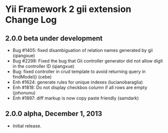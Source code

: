 Yii Framework 2 gii extension Change Log
========================================

2.0.0 beta under development
----------------------------

- Bug #1405: fixed disambiguation of relation names generated by gii (qiangxue)
- Bug #2298: Fixed the bug that Gii controller generator did not allow digit in the controller ID (qiangxue)
- Bug: fixed controller in crud template to avoid returning query in findModel() (cebe)
- Enh #1624: generate rules for unique indexes (lucianobaraglia)
- Enh #1818: Do not display checkbox column if all rows are empty (johonunu)
- Enh #1897: diff markup is now copy paste friendly (samdark)

2.0.0 alpha, December 1, 2013
-----------------------------

- Initial release.
